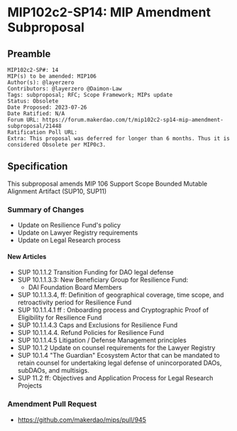   # MIP102c2-SP14: MIP Amendment Subproposal

## Preamble

```
MIP102c2-SP#: 14
MIP(s) to be amended: MIP106
Author(s): @layerzero
Contributors: @layerzero @Daimon-Law
Tags: subproposal; RFC; Scope Framework; MIPs update
Status: Obsolete
Date Proposed: 2023-07-26
Date Ratified: N/A
Forum URL: https://forum.makerdao.com/t/mip102c2-sp14-mip-amendment-subproposal/21448
Ratification Poll URL:
Extra: This proposal was deferred for longer than 6 months. Thus it is considered Obsolete per MIP0c3. 
```

## Specification

This subproposal amends MIP 106 Support Scope Bounded Mutable Alignment Artifact (SUP10, SUP11)

### Summary of Changes

* Update on Resilience Fund's policy
* Update on Lawyer Registry requirements
* Update on Legal Research process

#### New Articles

* SUP 10.1.1.2 Transition Funding for DAO legal defense
* SUP 10.1.1.3.3: New Beneficiary Group for Resilience Fund:
  *  DAI Foundation Board Members
* SUP 10.1.1.3.4, ff: Definition of geographical coverage, time scope, and retroactivity period for Resilience Fund
* SUP 10.1.1.4.1 ff : Onboarding process and Cryptographic Proof of Eligibility for Resilience Fund 
* SUP 10.1.1.4.3  Caps and Exclusions for Resilience Fund
* SUP 10.1.1.4.4. Refund Policies for Resilience Fund
* SUP 10.1.1.4.5 Litigation / Defense Management principles
* SUP 10.1.2 Update on counsel requirements for the Lawyer Registry
* SUP 10.1.4 "The Guardian" Ecosystem Actor that can be mandated to retain counsel for undertaking legal defense of unincorporated DAOs, subDAOs, and multisigs. 
* SUP 11.2 ff: Objectives and Application Process for Legal Research Projects 

### Amendment Pull Request

- https://github.com/makerdao/mips/pull/945
